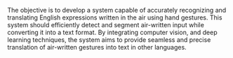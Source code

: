 The objective is to develop a system capable of accurately recognizing and translating English expressions written in the air using hand gestures. This system should efficiently detect and segment air-written input while converting it into a text format. By integrating computer vision, and deep learning techniques, the system aims to provide seamless and precise translation of air-written gestures into text in other languages.

